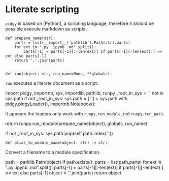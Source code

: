 # Literate scripting

`pidgy` is based on [Python], a scripting language, therefore it should be possible execute markdown as scripts.

    def prepare_name(str):
        parts = list(__import__('pathlib').Path(str).parts)
        for ext in ".py .ipynb .md".split():
            parts[-1] = parts[-1][:-len(ext)] if parts[-1][-len(ext):] == ext else parts[-1]
        return '.'.join(parts)


    def run(object: str, run_name=None, **globals):

`run` executes a literate document as a script.

import pidgy, importnb, sys, importlib, pathlib, runpy
\_root_in_sys = '.' not in sys.path
if not \_root_in_sys: sys.path = ['.'] + sys.path
with pidgy.pidgyLoader(), importnb.Notebook():

It appears the loaders only work with `runpy.run_module`, not `runpy.run_path`.

return runpy.run_module(prepare_name(object), globals, run_name)

if not \_root_in_sys: sys.path.pop(self.path.index('.'))

    def alias_to_module_name(object: str) -> str:

Convert a filename to a module specification.

path = pathlib.Path(object)
if path.exists():
parts = list(path.parts)
for ext in ".py .ipynb .md".split():
parts[-1] = parts[-1][:-len(ext)] if parts[-1][-len(ext):] == ext else parts[-1]
object = '.'.join(parts)
return object
